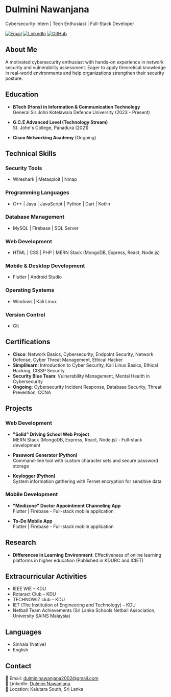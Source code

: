 # Dulmini Nawanjana

Cybersecurity Intern | Tech Enthusiast | Full-Stack Developer

[![Email](https://img.shields.io/badge/Email-dulmininawanjana2002%40gmail.com-red?style=flat&logo=gmail)](mailto:dulmininawanjana2002@gmail.com)
[![LinkedIn](https://img.shields.io/badge/LinkedIn-Dulmini_Nawanjana-blue?style=flat&logo=linkedin)](https://www.linkedin.com/in/dulmininawanjana-815b44266)
[![GitHub](https://img.shields.io/badge/GitHub-Dulmini810-black?style=flat&logo=github)](https://github.com/Dulmini810)

## About Me

A motivated cybersecurity enthusiast with hands-on experience in network security and vulnerability assessment. Eager to apply theoretical knowledge in real-world environments and help organizations strengthen their security posture.

## Education

- **BTech (Hons) in Information & Communication Technology**  
  General Sir John Kotelawala Defence University (2023 - Present)

- **G.C.E Advanced Level (Technology Stream)**  
  St. John's College, Panadura (2021)

- **Cisco Networking Academy** (Ongoing)

## Technical Skills

### Security Tools
- Wireshark | Metasploit | Nmap

### Programming Languages
- C++ | Java | JavaScript | Python | Dart | Kotlin

### Database Management
- MySQL | Firebase | SQL Server

### Web Development
- HTML | CSS | PHP | MERN Stack (MongoDB, Express, React, Node.js)

### Mobile & Desktop Development
- Flutter | Android Studio

### Operating Systems
- Windows | Kali Linux

### Version Control
- Git

## Certifications

- **Cisco**: Network Basics, Cybersecurity, Endpoint Security, Network Defense, Cyber Threat Management, Ethical Hacker
- **Simplilearn**: Introduction to Cyber Security, Kali Linux Basics, Ethical Hacking, CISSP Security
- **Security Blue Team**: Vulnerability Management, Mental Health in Cybersecurity
- **Ongoing**: Cybersecurity Incident Response, Database Security, Threat Prevention, CCNA

## Projects

### Web Development
- **"Solid" Driving School Web Project**  
  MERN Stack (MongoDB, Express, React, Node.js) - Full-stack development

- **Password Generator (Python)**  
  Command-line tool with custom character sets and secure password storage

- **Keylogger (Python)**  
  System information gathering with Fernet encryption for sensitive data

### Mobile Development
- **"Medizone" Doctor Appointment Channeling App**  
  Flutter | Firebase - Full-stack mobile application

- **To-Do Mobile App**  
  Flutter | Firebase - Full-stack mobile application

## Research

- **Differences in Learning Environment**: Effectiveness of online learning platforms in higher education (Published in KDURC and ICIET)

## Extracurricular Activities

- IEEE WIE – KDU
- Rotaract Club – KDU
- TECHNOWIZ club – KDU
- IET (The Institution of Engineering and Technology) – KDU
- Netball Team Achievements (Sri Lanka Schools Netball Association, University SAINS Malaysia)

## Languages

- Sinhala (Native)
- English

## Contact

📧 Email: [dulmininawanjana2002@gmail.com](mailto:dulmininawanjana2002@gmail.com)  
🔗 LinkedIn: [Dulmini Nawanjana](https://www.linkedin.com/in/dulmininawanjana-815b44266)  
📍 Location: Kalutara South, Sri Lanka
